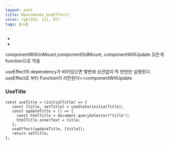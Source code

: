 ```yaml
---
layout: post
title: ReactHooks_UseEffect1
color: rgb(255, 111, 97)
tags: [os]
---
```

<body>
<ul>
<li></li>
<li></li>
</ul>
componentWillUnMount,componentDidMount, componentWillUpdate
모든게 function으로 작동

useEffect의 dependency가 비어있으면 몇번에 상관없이 딱 한번만 실행된다.
useEffect로 부터 Function이 리턴된다=>componentWillUpdate

<h3>UseTitle</h3>

```
const useTitle = (initialTitle) => {
   const [title, setTitle] = useState(initialTitle);
   const updateTitle = () => {
     const htmlTitle = document.querySelector("title");
     htmlTitle.innerText = title;
   };
   useEffect(updateTitle, [title]);
   return setTitle;
};
```

</body>